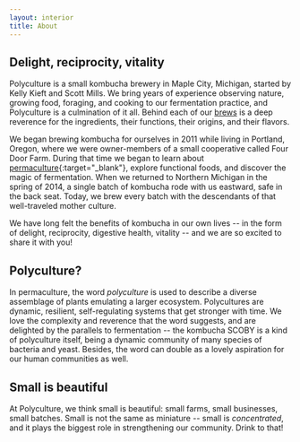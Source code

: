 ```yaml
---
layout: interior
title: About
---
```


<h2 class="post--title">Delight, reciprocity, vitality</h2>

Polyculture is a small kombucha brewery in Maple City, Michigan, started by Kelly Kieft and Scott Mills. We bring years of experience observing nature, growing food, foraging, and cooking to our fermentation practice, and Polyculture is a culmination of it all. Behind each of our [brews](/flavors) is a deep reverence for the ingredients, their functions, their origins, and their flavors.

We began brewing kombucha for ourselves in 2011 while living in Portland, Oregon, where we were owner-members of a small cooperative called Four Door Farm. During that time we began to learn about [permaculture][2]{:target="_blank"}, explore functional foods, and discover the magic of fermentation. When we returned to Northern Michigan in the spring of 2014, a single batch of kombucha rode with us eastward, safe in the back seat. Today, we brew every batch with the descendants of that well-traveled mother culture.

We have long felt the benefits of kombucha in our own lives -- in the form of delight, reciprocity, digestive health, vitality -- and we are so excited to share it with you!

<h2 class="post--title">Polyculture?</h2>

In permaculture, the word *polyculture* is used to describe a diverse assemblage of plants emulating a larger ecosystem. Polycultures are dynamic, resilient, self-regulating systems that get stronger with time. We love the complexity and reverence that the word suggests, and are delighted by the parallels to fermentation -- the kombucha SCOBY is a kind of polyculture itself, being a dynamic community of many species of bacteria and yeast. Besides, the word can double as a lovely aspiration for our human communities as well.

<h2 class="post--title">Small is beautiful</h2>

At Polyculture, we think small is beautiful: small farms, small businesses, small batches. Small is not the same as miniature -- small is *concentrated*, and it plays the biggest role in strengthening our community. Drink to that!

[2]: https://en.wikipedia.org/wiki/Permaculture